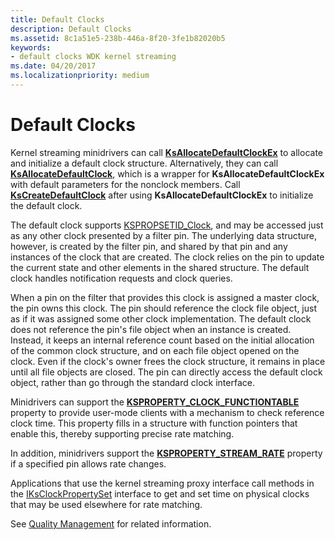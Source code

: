 ```yaml
---
title: Default Clocks
description: Default Clocks
ms.assetid: 8c1a51e5-238b-446a-8f20-3fe1b82020b5
keywords:
- default clocks WDK kernel streaming
ms.date: 04/20/2017
ms.localizationpriority: medium
---
```


# Default Clocks





Kernel streaming minidrivers can call [**KsAllocateDefaultClockEx**](/windows-hardware/drivers/ddi/ks/nf-ks-ksallocatedefaultclockex) to allocate and initialize a default clock structure. Alternatively, they can call [**KsAllocateDefaultClock**](/windows-hardware/drivers/ddi/ks/nf-ks-ksallocatedefaultclock), which is a wrapper for **KsAllocateDefaultClockEx** with default parameters for the nonclock members. Call [**KsCreateDefaultClock**](/windows-hardware/drivers/ddi/ks/nf-ks-kscreatedefaultclock) after using **KsAllocateDefaultClockEx** to initialize the default clock.

The default clock supports [KSPROPSETID\_Clock](./kspropsetid-clock.md), and may be accessed just as any other clock presented by a filter pin. The underlying data structure, however, is created by the filter pin, and shared by that pin and any instances of the clock that are created. The clock relies on the pin to update the current state and other elements in the shared structure. The default clock handles notification requests and clock queries.

When a pin on the filter that provides this clock is assigned a master clock, the pin owns this clock. The pin should reference the clock file object, just as if it was assigned some other clock implementation. The default clock does not reference the pin's file object when an instance is created. Instead, it keeps an internal reference count based on the initial allocation of the common clock structure, and on each file object opened on the clock. Even if the clock's owner frees the clock structure, it remains in place until all file objects are closed. The pin can directly access the default clock object, rather than go through the standard clock interface.

Minidrivers can support the [**KSPROPERTY\_CLOCK\_FUNCTIONTABLE**](./ksproperty-clock-functiontable.md) property to provide user-mode clients with a mechanism to check reference clock time. This property fills in a structure with function pointers that enable this, thereby supporting precise rate matching.

In addition, minidrivers support the [**KSPROPERTY\_STREAM\_RATE**](./ksproperty-stream-rate.md) property if a specified pin allows rate changes.

Applications that use the kernel streaming proxy interface call methods in the [IKsClockPropertySet](/windows-hardware/drivers/ddi/ksproxy/nn-ksproxy-iksclockpropertyset) interface to get and set time on physical clocks that may be used elsewhere for rate matching.

See [Quality Management](quality-management.md) for related information.

 

